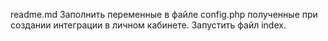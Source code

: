 readme.md
Заполнить переменные в файле config.php полученные при создании интеграции в личном кабинете.
Запустить файл index.
